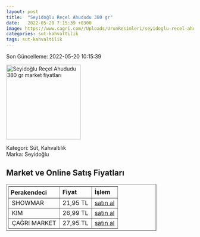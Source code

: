 ```yaml
---
layout: post
title:  "Seyidoğlu Reçel Ahududu 380 gr"
date:   2022-05-20 7:15:39 +0300
image: https://www.cagri.com//Uploads/UrunResimleri/seyidoglu-recel-ahududu-380-gr-44b82b.jpg
categories: sut-kahvaltilik
tags: sut-kahvaltilik
---
```


Son Güncelleme: 2022-05-20 10:15:39

<img src="https://www.cagri.com//Uploads/UrunResimleri/seyidoglu-recel-ahududu-380-gr-44b82b.jpg" width="200" alt="Seyidoğlu Reçel Ahududu 380 gr market fiyatları" />

Kategori: Süt, Kahvaltılık
<br />
Marka: Seyidoğlu

<h2>Market ve Online Satış Fiyatları</h2>

<table border="1" style="padding: 5px;width:80%;">
  <tr>
    <td style="padding: 5px;"><strong>Perakendeci</strong></td>
    <td><strong>Fiyat</strong></td>
    <td><strong>İşlem</strong></td>
  </tr>
  <tr>
              <td title="Showmar">SHOWMAR</td>
              <td>21,95 TL</td>
              <td><a title="Showmar" target="_blank" href="https://www.showmar.com.tr/urun/seyidoglu-recel-385gr-ahududu">satın al</a></td>
            </tr><tr>
              <td title="Kim">KIM</td>
              <td>26,99 TL</td>
              <td><a title="Kim" target="_blank" href="https://www.kimgeldi.com/seyidoglu-recel-380-gr-ahududu">satın al</a></td>
            </tr><tr>
              <td title="Çağrı Market">ÇAĞRI MARKET</td>
              <td>27,95 TL</td>
              <td><a title="Çağrı Market" target="_blank" href="https://www.cagri.com/seyidoglu-recel-ahududu-380-gr">satın al</a></td>
            </tr>
</table>
